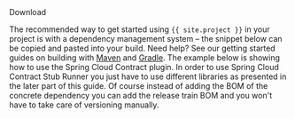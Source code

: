 <div id="download-widget">
    <div class="row-fluid download-widget--container">
        <div class="download-widget--header js-item-dropdown-widget--wrapper">
            <div class="download-widget--title">
Download
            </div>
        <div data-download-widget-controls style="display: inline-block"></div>
    </div>
    <div class="download-widget--body">
        <p>The recommended way to get started using <code>{{ site.project }}</code> in
        your project is with a dependency management system &ndash; the snippet below can
        be copied and pasted into your build. Need help? See our getting started guides
        on building with <a href="https://spring.io/guides/gs/maven/">Maven</a> and
        <a href="https://spring.io/guides/gs/gradle/">Gradle</a>. The example below is
        showing how to use the Spring Cloud Contract plugin. In order to use
        Spring Cloud Contract Stub Runner you just have to use different libraries
        as presented in the later part of this guide. Of course instead of adding the
        BOM of the concrete dependency you can add the release train BOM and you won't
        have to take care of versioning manually.
        </p>
        <div class="js-download-maven-widget"></div>
        </div>
    </div>
</div>

